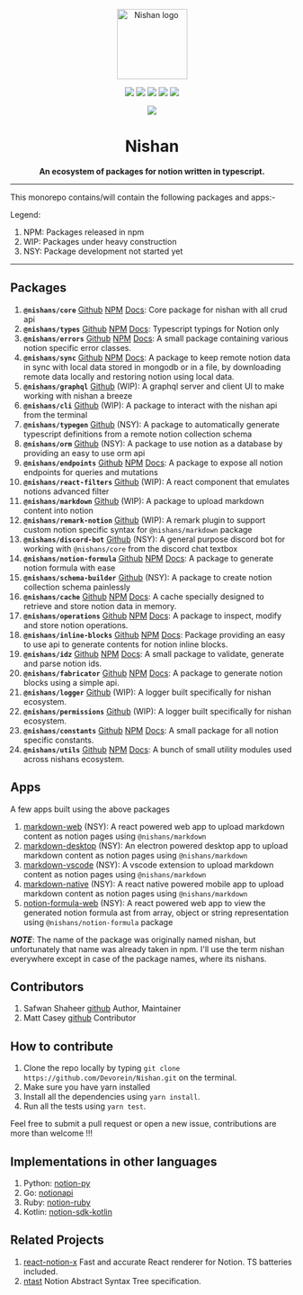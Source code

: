 <p align="center"><a href="https://https://nishan-docs.netlify.app/" target="_blank" rel="noopener noreferrer"><img width="125" src="https://github.com/Devorein/Nishan/blob/master/docs/static/img/root/logo.svg" alt="Nishan logo"></a></p>

<p align="center">
  <a href="https://app.codecov.io/gh/Devorein/Nishan/branch/master"><img src="https://img.shields.io/codecov/c/github/devorein/Nishan?color=blue"/></a>
  <a href="https://github.com/Devorein/Nishan/actions?query=workflow%3A%22Lint%2C+Build+and+Test%22"><img src="https://github.com/devorein/nishan/workflows/Lint,%20Build%20and%20Test/badge.svg"/></a>
  <img src="https://img.shields.io/github/commit-activity/m/devorein/nishan?color=yellow" />
  <img src="https://img.shields.io/github/repo-size/devorein/nishan?style=flat-square&color=orange"/>
  <img src="https://img.shields.io/github/contributors/devorein/nishan?label=contributors&color=red"/>
</p>

<p align="center">
  <a href="https://discord.com/invite/SpwHCz8ysx">
    <img src="https://img.shields.io/discord/804219491763617842.svg?style=flat&label=&logo=discord&logoColor=ffffff&color=7389D8&labelColor=6A7EC2">
  </a>
</p>

<div align="center"> <h1>Nishan</h1> </div>
<div align="center"><b>An ecosystem of packages for notion written in typescript.</b></div>

---

This monorepo contains/will contain the following packages and apps:-

Legend:

1. NPM: Packages released in npm
2. WIP: Packages under heavy construction
3. NSY: Package development not started yet

---

## Packages

1. **`@nishans/core`** [Github](https://github.com/Devorein/Nishan/tree/master/packages/core) [NPM](https://www.npmjs.com/package/@nishans/core) [Docs](https://nishan-docs.netlify.app/docs/core/): Core package for nishan with all crud api
2. **`@nishans/types`** [Github](https://github.com/Devorein/Nishan/tree/master/packages/types) [NPM](https://www.npmjs.com/package/@nishans/types) [Docs](https://nishan-docs.netlify.app/docs/types): Typescript typings for Notion only
3. **`@nishans/errors`** [Github](https://github.com/Devorein/Nishan/tree/master/packages/errors) [NPM](https://www.npmjs.com/package/@nishans/errors) [Docs](https://nishan-docs.netlify.app/docs/errors/): A small package containing various notion specific error classes.
4. **`@nishans/sync`** [Github](https://github.com/Devorein/Nishan/tree/master/packages/sync) [NPM](https://www.npmjs.com/package/@nishans/sync) [Docs](https://nishan-docs.netlify.app/docs/sync): A package to keep remote notion data in sync with local data stored in mongodb or in a file, by downloading remote data locally and restoring notion using local data.
5. **`@nishans/graphql`** [Github](https://github.com/Devorein/Nishan/tree/master/packages/graphql) (WIP): A graphql server and client UI to make working with nishan a breeze
6. **`@nishans/cli`** [Github](https://github.com/Devorein/Nishan/tree/master/packages/cli) (WIP): A package to interact with the nishan api from the terminal
7. **`@nishans/typegen`** [Github](https://github.com/Devorein/Nishan/tree/master/packages/typegen) (NSY): A package to automatically generate typescript definitions from a remote notion collection schema
8. **`@nishans/orm`** [Github](https://github.com/Devorein/Nishan/tree/master/packages/orm) (NSY): A package to use notion as a database by providing an easy to use orm api
9. **`@nishans/endpoints`** [Github](https://github.com/Devorein/Nishan/tree/master/packages/endpoints) [NPM](https://www.npmjs.com/package/@nishans/endpoints) [Docs](https://nishan-docs.netlify.app/docs/endpoints): A package to expose all notion endpoints for queries and mutations
10. **`@nishans/react-filters`** [Github](https://github.com/Devorein/Nishan/tree/master/packages/react-filters) (WIP): A react component that emulates notions advanced filter
11. **`@nishans/markdown`** [Github](https://github.com/Devorein/Nishan/tree/master/packages/markdown) (WIP): A package to upload markdown content into notion
12. **`@nishans/remark-notion`** [Github](https://github.com/Devorein/Nishan/tree/master/packages/remark-notion) (WIP): A remark plugin to support custom notion specific syntax for `@nishans/markdown` package
13. **`@nishans/discord-bot`** [Github](https://github.com/Devorein/Nishan/tree/master/packages/discord-bot) (NSY): A general purpose discord bot for working with `@nishans/core` from the discord chat textbox
14. **`@nishans/notion-formula`** [Github](https://github.com/Devorein/Nishan/tree/master/packages/notion-formula) [NPM](https://www.npmjs.com/package/@nishans/notion-formula) [Docs](https://nishan-docs.netlify.app/docs/notion-formula/): A package to generate notion formula with ease
15. **`@nishans/schema-builder`** [Github](https://github.com/Devorein/Nishan/tree/master/packages/schema-builder) (NSY): A package to create notion collection schema painlessly
16. **`@nishans/cache`** [Github](https://github.com/Devorein/Nishan/tree/master/packages/cache) [NPM](https://www.npmjs.com/package/@nishans/cache) [Docs](https://nishan-docs.netlify.app/docs/cache/): A cache specially designed to retrieve and store notion data in memory.
17. **`@nishans/operations`** [Github](https://github.com/Devorein/Nishan/tree/master/packages/operations) [NPM](https://www.npmjs.com/package/@nishans/operations) [Docs](https://nishan-docs.netlify.app/docs/operations/): A package to inspect, modify and store notion operations.
18. **`@nishans/inline-blocks`** [Github](https://github.com/Devorein/Nishan/tree/master/packages/inline-blocks) [NPM](https://www.npmjs.com/package/@nishans/inline-blocks) [Docs](https://nishan-docs.netlify.app/docs/inline-blocks/): Package providing an easy to use api to generate contents for notion inline blocks.
19. **`@nishans/idz`** [Github](https://github.com/Devorein/Nishan/tree/master/packages/idz) [NPM](https://www.npmjs.com/package/@nishans/idz) [Docs](https://nishan-docs.netlify.app/docs/idz/): A small package to validate, generate and parse notion ids.
20. **`@nishans/fabricator`** [Github](https://github.com/Devorein/Nishan/tree/master/packages/fabricator) [NPM](https://www.npmjs.com/package/@nishans/fabricator) [Docs](https://nishan-docs.netlify.app/docs/fabricator/): A package to generate notion blocks using a simple api.
21. **`@nishans/logger`** [Github](https://github.com/Devorein/Nishan/tree/master/packages/logger) (WIP): A logger built specifically for nishan ecosystem.
22. **`@nishans/permissions`** [Github](https://github.com/Devorein/Nishan/tree/master/packages/permissions) (WIP): A logger built specifically for nishan ecosystem.
23. **`@nishans/constants`** [Github](https://github.com/Devorein/Nishan/tree/master/packages/constants) [NPM](https://www.npmjs.com/package/@nishans/constants) [Docs](https://nishan-docs.netlify.app/docs/constants/): A small package for all notion specific constants.
24. **`@nishans/utils`** [Github](https://github.com/Devorein/Nishan/tree/master/packages/utils) [NPM](https://www.npmjs.com/package/@nishans/utils) [Docs](https://nishan-docs.netlify.app/docs/utils): A bunch of small utility modules used across nishans ecosystem.

## Apps

A few apps built using the above packages

1. [markdown-web](https://github.com/Devorein/Nishan/tree/master/apps/markdown-web) (NSY): A react powered web app to upload markdown content as notion pages using `@nishans/markdown`
2. [markdown-desktop](https://github.com/Devorein/Nishan/tree/master/apps/markdown-desktop) (NSY): An electron powered desktop app to upload markdown content as notion pages using `@nishans/markdown`
3. [markdown-vscode](https://github.com/Devorein/Nishan/tree/master/apps/markdown-vscode) (NSY): A vscode extension to upload markdown content as notion pages using `@nishans/markdown`
4. [markdown-native](https://github.com/Devorein/Nishan/tree/master/apps/markdown-native) (NSY): A react native powered mobile app to upload markdown content as notion pages using `@nishans/markdown`
5. [notion-formula-web](https://github.com/Devorein/Nishan/tree/master/apps/notion-formula-web) (NSY): A react powered web app to view the generated notion formula ast from array, object or string representation using `@nishans/notion-formula` package

***NOTE***: The name of the package was originally named nishan, but unfortunately that name was already taken in npm. I'll use the term nishan everywhere except in case of the package names, where its nishans.

## Contributors

1. Safwan Shaheer [github](https://github.com/Devorein) Author, Maintainer
2. Matt Casey [github](https://github.com/mattcasey) Contributor

## How to contribute

1. Clone the repo locally by typing `git clone https://github.com/Devorein/Nishan.git` on the terminal.
2. Make sure you have yarn installed
3. Install all the dependencies using `yarn install`.
4. Run all the tests using `yarn test`.

Feel free to submit a pull request or open a new issue, contributions are more than welcome !!!

## Implementations in other languages

1. Python: [notion-py](https://github.com/jamalex/notion-py)
2. Go: [notionapi](https://github.com/kjk/notionapi)
3. Ruby: [notion-ruby](https://github.com/danmurphy1217/notion-ruby)
4. Kotlin: [notion-sdk-kotlin](https://github.com/notionsdk/notion-sdk-kotlin)

## Related Projects

1. [react-notion-x](https://github.com/NotionX/react-notion-x) Fast and accurate React renderer for Notion. TS batteries included.
2. [ntast](https://github.com/phuctm97/ntast) Notion Abstract Syntax Tree specification.

